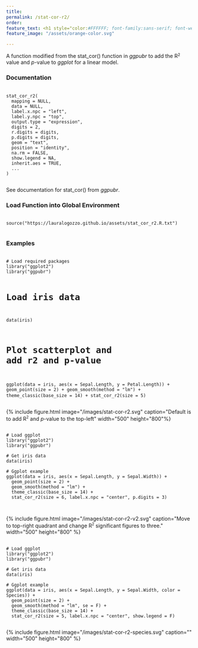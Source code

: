 ```yaml
---
title:
permalink: /stat-cor-r2/
order: 
feature_text: <h1 style="color:#FFFFFF; font-family:sans-serif; font-weight:normal"> stat_cor_r2 </h1>
feature_image: "/assets/orange-color.svg"

---
```

A function modified from the stat_cor() function in <em>ggpubr</em> to add the 
R<font size = 2><sup>2</sup></font> value and <em>p</em>-value to <em>ggplot</em>
for a linear model.


<h3> Documentation </h3>

<pre>
  <code>
stat_cor_r2(
  mapping = NULL,
  data = NULL,
  label.x.npc = "left",
  label.y.npc = "top",
  output.type = "expression",
  digits = 2,
  r.digits = digits,
  p.digits = digits,
  geom = "text",
  position = "identity",
  na.rm = FALSE,
  show.legend = NA,
  inherit.aes = TRUE,
  ...
)
  </code>
</pre>

See documentation for stat_cor() from <em>ggpubr</em>.

<h3> Load Function into Global Environment </h3>
<pre>
  <code>
source("https://lauralogozzo.github.io/assets/stat_cor_r2.R.txt")
  </code>
</pre>


<h3> Examples </h3>
<pre>
  <code>
# Load required packages
library("ggplot2")
library("ggpubr")

# Load iris data
data(iris)

# Plot scatterplot and add r2 and p-value
ggplot(data = iris, aes(x = Sepal.Length, y = Petal.Length)) + 
  geom_point(size = 2) + 
  geom_smooth(method = "lm") + 
  theme_classic(base_size = 14) +
  stat_cor_r2(size = 5)
  </code>
</pre>
{% include figure.html image="/images/stat-cor-r2.svg" caption="Default is to add 
R<sup><font size = 1>2</font></sup> and <em>p</em>-value to the top-left" width="500" height="800"%}


<pre>
  <code>
# Load ggplot
library("ggplot2")
library("ggpubr")

# Get iris data
data(iris)

# Ggplot example
ggplot(data = iris, aes(x = Sepal.Length, y = Sepal.Width)) + 
  geom_point(size = 2) + 
  geom_smooth(method = "lm") + 
  theme_classic(base_size = 14) + 
  stat_cor_r2(size = 6, label.x.npc = "center", p.digits = 3)

  </code>
</pre>

{% include figure.html image="/images/stat-cor-r2-v2.svg" caption="Move to top-right quadrant and change R<sup><font size = 1>2</font></sup> significant figures to three." width="500" height="800" %}


<pre>
  <code>
# Load ggplot
library("ggplot2")
library("ggpubr")

# Get iris data
data(iris)

# Ggplot example
ggplot(data = iris, aes(x = Sepal.Length, y = Sepal.Width, color = Species)) + 
  geom_point(size = 2) + 
  geom_smooth(method = "lm", se = F) + 
  theme_classic(base_size = 14) + 
  stat_cor_r2(size = 5, label.x.npc = "center", show.legend = F)
  </code>
</pre>

{% include figure.html image="/images/stat-cor-r2-species.svg" caption="" width="500" height="800" %}